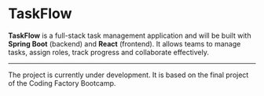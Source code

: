 # TaskFlow

**TaskFlow** is a full-stack task management application and will be built with
**Spring Boot** (backend) and **React** (frontend). 
It allows teams to manage tasks, assign roles, track progress 
and collaborate effectively.


---
The project is currently under development. It is based on the final project of the
Coding Factory Bootcamp.


